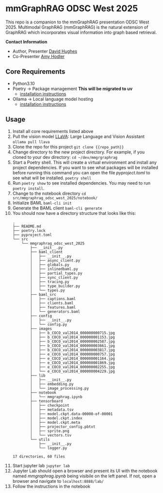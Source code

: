 # mmGraphRAG ODSC West 2025
This repo is a companion to the mmGraphRAG presentation ODSC West 2025. Multimodal GraphRAG (mmGraphRAG) is the natural extension of GraphRAG which incorporates visual information into graph based retrieval.

__Contact Information__
- Author, Presenter [David Hughes](mailto:david@hyperdimensionalcomputing.ai) 
- Co-Presenter [Amy Hodler](mailto:amy.hodler@graphgeeks.org)

## Core Requirements
- Python3.10
- Poetry ->  Package management **This will be migrated to uv**
  - [installation instructions](https://python-poetry.org/docs/)
- Ollama -> Local language model hosting
  - [installation instructions](https://ollama.com/download)

## Usage
1. Install all core requirements listed above
2. Pull the vision model [LLaVA](https://ollama.com/library/llava): Large Language and Vision Assistant
    `ollama pull llava`
3. Clone the repo for this project
   `git clone {{repo_path}}`
4. Change directory to the new project directory. For example, if you cloned to your dev directory:
   `cd ~/dev/mmgrgraphrag`
5. Start a Poetry shell. This will create a virtual environment and install any project dependencies. If you want to see what packages will be installed before running this command you can open the file _pyproject.toml_ to see what will be installed.
   `poetry shell`
6. Run `poetry show` to see installed dependencies. You may need to run `poetry install`.
7. Change to the notebook directory
    `cd src/mmgraphrag_odsc_west_2025/notebook/`
8. Initialize BAML
   `baml-cli init`
9.  Generate the BAML client
    `baml-cli generate`
10. You should now have a directory structure that looks like this:
    ```
    .
    ├── README.md
    ├── poetry.lock
    ├── pyproject.toml
    └── src
        └── mmgraphrag_odsc_west_2025
            ├── __init__.py
            ├── baml_client
            │   ├── __init__.py
            │   ├── async_client.py
            │   ├── globals.py
            │   ├── inlinedbaml.py
            │   ├── partial_types.py
            │   ├── sync_client.py
            │   ├── tracing.py
            │   ├── type_builder.py
            │   └── types.py
            ├── baml_src
            │   ├── captions.baml
            │   ├── clients.baml
            │   ├── features.baml
            │   └── generators.baml
            ├── config
            │   ├── __init__.py
            │   └── config.py
            ├── images
            │   ├── b_COCO_val2014_000000000715.jpg
            │   ├── b_COCO_val2014_000000001153.jpg
            │   ├── b_COCO_val2014_000000002587.jpg
            │   ├── b_COCO_val2014_000000003661.jpg
            │   ├── b_COCO_val2014_000000003817.jpg
            │   ├── e_COCO_val2014_000000000757.jpg
            │   ├── e_COCO_val2014_000000001164.jpg
            │   ├── e_COCO_val2014_000000001869.jpg
            │   ├── e_COCO_val2014_000000002255.jpg
            │   └── e_COCO_val2014_000000004229.jpg
            ├── lib
            │   ├── __init__.py
            │   ├── embedding.py
            │   └── image_processing.py
            ├── notebook
            │   └── mmgraphrag.ipynb
            ├── tensorboard
            │   ├── checkpoint
            │   ├── metadata.tsv
            │   ├── model.ckpt.data-00000-of-00001
            │   ├── model.ckpt.index
            │   ├── model.ckpt.meta
            │   ├── projector_config.pbtxt
            │   ├── sprite.png
            │   └── vectors.tsv
            └── utils
                ├── __init__.py
                └── logger.py

    17 directories, 60 files
    ```
1.  Start jupyter lab
   `jupyter lab`
2.  Jupyter Lab should open a browser and present its UI with the notebook named _mmgraphrag.ipynb_ being visibile on the left panel. If not, open a browser and navigate to `localhost:8888/lab/`
3.  Follow the instructions in the notebook
